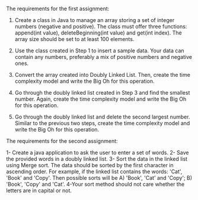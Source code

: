 The requirements for the first assignment:

1) Create a class in Java to manage an array storing a set of integer numbers (negative and positive). The class must offer three functions: append(int value), deleteBeginning(int value) and get(int index). The array size should be set to at least 100 elements.

2) Use the class created in Step 1 to insert a sample data. Your data can contain any numbers, preferably a mix of positive numbers and negative ones.

3) Convert the array created into Doubly Linked List. Then, create the time complexity model and write the Big Oh for this operation.

4) Go through the doubly linked list created in Step 3 and find the smallest number. Again, create the time complexity model and write the Big Oh for this operation.

5) Go through the doubly linked list and delete the second largest number. Similar to the previous two steps, create the time complexity model and write the Big Oh for this operation.

The requirements for the second assignment:

1- Create a java application to ask the user to enter a set of words.
2- Save the provided words in a doubly linked list.
3- Sort the data in the linked list using Merge sort. The data should be sorted by the first character in
ascending order.
For example, if the linked list contains the words: 'Cat', 'Book' and 'Copy'. Then possible sorts will
be
A) 'Book', 'Cat' and 'Copy';
B) 'Book', 'Copy' and 'Cat'.
4-Your sort method should not care whether the letters are in capital or not.
